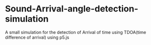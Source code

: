 # Sound-Arrival-angle-detection-simulation
A small simulation for the detection of Arrival of time using TDOA(time difference of arrival) using p5.js
